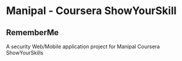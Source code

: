 # Manipal - Coursera ShowYourSkill
## RememberMe
A security Web/Mobile application project for Manipal Coursera ShowYourSkills
